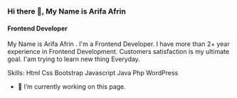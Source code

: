 ### Hi there 👋, My Name is Arifa Afrin
#### Frontend Developer
My Name is Arifa Afrin . I'm a Frontend Developer. I have more than 2+ year experience in Frontend Development. Customers satisfaction is my ultimate goal. I'am trying to learn new thing Everyday.

Skills: Html Css Bootstrap Javascript Java Php WordPress 

- 🔭 I’m currently working on this page. 




